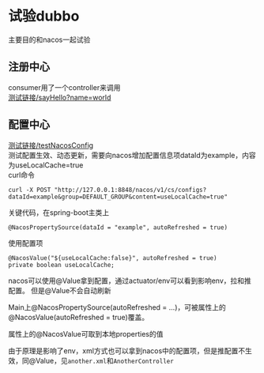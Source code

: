 # 试验dubbo

主要目的和nacos一起试验  

## 注册中心  
consumer用了一个controller来调用  
[测试链接/sayHello?name=world](http://localhost:8080/sayHello?name=gxk)

## 配置中心  
[测试链接/testNacosConfig](http://localhost:8080/testNacosConfig)  
测试配置生效、动态更新，需要向nacos增加配置信息项dataId为example，内容为useLocalCache=true  
curl命令
```
curl -X POST "http://127.0.0.1:8848/nacos/v1/cs/configs?dataId=example&group=DEFAULT_GROUP&content=useLocalCache=true"
```
关键代码，在spring-boot主类上  
```
@NacosPropertySource(dataId = "example", autoRefreshed = true)
```
使用配置项
```
@NacosValue("${useLocalCache:false}", autoRefreshed = true)
private boolean useLocalCache;
```

nacos可以使用@Value拿到配置，通过actuator/env可以看到影响env，拉和推配置。
但是@Value不会自动刷新

Main上@NacosPropertySource(autoRefreshed = ...)，可被属性上的@NacosValue(autoRefreshed = true)覆盖。  

属性上的@NacosValue可取到本地properties的值  

由于原理是影响了env，xml方式也可以拿到nacos中的配置项，但是推配置不生效，同@Value，见```another.xml```和```AnotherController```